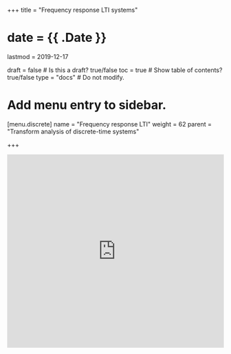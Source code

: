 +++
title = "Frequency response LTI systems"

# date = {{ .Date }}
lastmod = 2019-12-17

draft = false  # Is this a draft? true/false
toc = true  # Show table of contents? true/false
type = "docs"  # Do not modify.

# Add menu entry to sidebar.
[menu.discrete]
  name = "Frequency response LTI"
  weight = 62
  parent = "Transform analysis of discrete-time systems"

+++

<iframe width="100%" height="450" src="https://www.youtube.com/embed/Oqmj3fHpsYQ" frameborder="0" allow="accelerometer; autoplay; encrypted-media; gyroscope; picture-in-picture" allowfullscreen></iframe>
